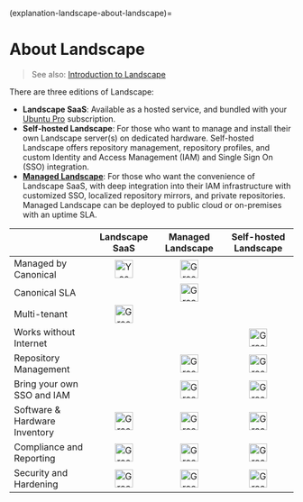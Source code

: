 (explanation-landscape-about-landscape)=
# About Landscape

> See also: [Introduction to Landscape](/introduction-to-landscape)

There are three editions of Landscape:

- **Landscape SaaS**: Available as a hosted service, and bundled with your [Ubuntu Pro](https://ubuntu.com/pro) subscription.
- **Self-hosted Landscape**: For those who want to manage and install their own Landscape server(s) on dedicated hardware. Self-hosted Landscape offers repository management, repository profiles, and custom Identity and Access Management (IAM) and Single Sign On (SSO) integration.
- [**Managed Landscape**](https://ubuntu.com/landscape/managed): For those who want the convenience of Landscape SaaS, with deep integration into their IAM infrastructure with customized SSO, localized repository mirrors, and private repositories. Managed Landscape can be deployed to public cloud or on-premises with an uptime SLA.

|   | Landscape SaaS | Managed Landscape | Self-hosted Landscape |
| ------ | :-----: | :-----: | :-----: |
| Managed by Canonical | <img src="https://assets.ubuntu.com/v1/590f1b81-success-green-fill.svg?w=32" alt="Yes" width="32" height="32" style="width: 32px; height: 32px" /> | <img src="https://assets.ubuntu.com/v1/590f1b81-success-green-fill.svg" alt="Green check mark" width="32"/> |    |
| Canonical SLA |    | <img src="https://assets.ubuntu.com/v1/590f1b81-success-green-fill.svg" alt="Green check mark" width="32"/> |    |
| Multi-tenant |  <img src="https://assets.ubuntu.com/v1/590f1b81-success-green-fill.svg" alt="Green check mark" width="32"/> |    |    |
| Works without Internet |    |    | <img src="https://assets.ubuntu.com/v1/590f1b81-success-green-fill.svg" alt="Green check mark" width="32"/> |
| Repository Management |    | <img src="https://assets.ubuntu.com/v1/590f1b81-success-green-fill.svg" alt="Green check mark" width="32"/> | <img src="https://assets.ubuntu.com/v1/590f1b81-success-green-fill.svg" alt="Green check mark" width="32"/> |
| Bring your own SSO and IAM |    | <img src="https://assets.ubuntu.com/v1/590f1b81-success-green-fill.svg" alt="Green check mark" width="32"/> | <img src="https://assets.ubuntu.com/v1/590f1b81-success-green-fill.svg" alt="Green check mark" width="32"/> |
| Software & Hardware Inventory | <img src="https://assets.ubuntu.com/v1/590f1b81-success-green-fill.svg" alt="Green check mark" width="32"/> | <img src="https://assets.ubuntu.com/v1/590f1b81-success-green-fill.svg" alt="Green check mark" width="32"/> | <img src="https://assets.ubuntu.com/v1/590f1b81-success-green-fill.svg" alt="Green check mark" width="32"/> |
| Compliance and Reporting | <img src="https://assets.ubuntu.com/v1/590f1b81-success-green-fill.svg" alt="Green check mark" width="32"/> | <img src="https://assets.ubuntu.com/v1/590f1b81-success-green-fill.svg" alt="Green check mark" width="32"/> | <img src="https://assets.ubuntu.com/v1/590f1b81-success-green-fill.svg" alt="Green check mark" width="32"/> |
| Security and Hardening | <img src="https://assets.ubuntu.com/v1/590f1b81-success-green-fill.svg" alt="Green check mark" width="32"/> | <img src="https://assets.ubuntu.com/v1/590f1b81-success-green-fill.svg" alt="Green check mark" width="32"/> | <img src="https://assets.ubuntu.com/v1/590f1b81-success-green-fill.svg" alt="Green check mark" width="32"/> |


